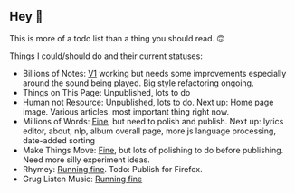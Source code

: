 ## Hey 👋

This is more of a todo list than a thing you should read. 🙃

Things I could/should do and their current statuses: 
- Billions of Notes: [V1](https://www.billionsofnotes.com/) working but needs some improvements especially around the sound being played. Big style refactoring ongoing. 
- Things on This Page: Unpublished, lots to do
- Human not Resource: Unpublished, lots to do. Next up: Home page image. Various articles. most important thing right now.
- Millions of Words: [Fine](https://millions-of-words-bitter-dawn-8253.fly.dev/), but need to polish and publish. Next up: lyrics editor, about, nlp, album overall page, more js language processing, date-added sorting
- Make Things Move: [Fine](https://make-things-move.vercel.app/), but lots of polishing to do before publishing. Need more silly experiment ideas.
- Rhymey: [Running fine](https://chromewebstore.google.com/detail/rhymey/fbkmdcolngnmmhmdkhngfmdmeofipahp). Todo: Publish for Firefox.
- Grug Listen Music: [Running fine](https://www.gruglistenmusic.com/)
